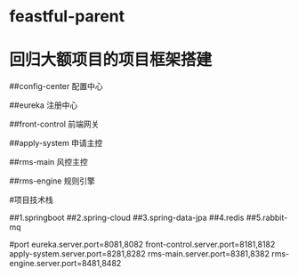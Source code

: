 # feastful-parent

# 回归大额项目的项目框架搭建

##config-center 配置中心

##eureka 注册中心

##front-control 前端网关

##apply-system 申请主控

##rms-main 风控主控

##rms-engine 规则引擎

#项目技术栈

##1.springboot
##2.spring-cloud
##3.spring-data-jpa
##4.redis
##5.rabbit-mq

#port
eureka.server.port=8081,8082
front-control.server.port=8181,8182
apply-system.server.port=8281,8282
rms-main.server.port=8381,8382
rms-engine.server.port=8481,8482